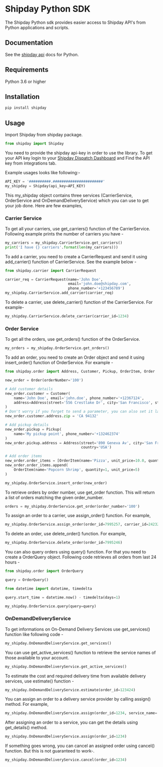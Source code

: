 # Shipday Python SDK

The Shipday Python sdk provides easier access to Shipday API's
from Python applications and scripts.

## Documentation

See the [shipday api](https://docs.shipday.com) docs for Python.

## Requirements

Python 3.6 or higher

## Installation

```markdown
pip install shipday
```

## Usage

Import Shipday from shipday package.

```python
from shipday import Shipday
```

You need to provide the shipday api-key in order to use the library. To get your API key
login to your [Shipday Dispatch Dashboard](https://dispatch.shipday.com) and Find the 
API key from integrations tab.

Example usages looks like following:-

```python
API_KEY = '##########.#######################'
my_shipday = Shipday(api_key=API_KEY)
```

This my_shipday object contains three services (CarrierService, OrderService and OnDemandDeliveryService) which you can use to get your job
done. Here are few examples,

### Carrier Service

To get all your carriers, use get_carriers() function of the CarrierService. Following example
prints the number of carriers you have -

```python
my_carriers = my_shipday.CarrierService.get_carriers()
print('I have {} carriers'.format(len(my_carriers)))
```

To add a carrier, you need to create a CarrierRequest and send it using add_carrier() function of
CarrierService.
See the example below -

```python
from shipday.carrier import CarrierRequest

carrier_req = CarrierRequest(name='John Doe',
                             email='john.doe@shipday.com',
                             phone_number='+123456789')
my_shipday.CarrierService.add_carrier(carrier_req)
```

To delete a carrier, use delete_carrier() function of the CarrierService. For example-

```python
my_shipday.CarrierService.delete_carrier(carrier_id=1234)
```

### Order Service

To get all the orders, use get_orders() function of the OrderService.

```python
my_orders = my_shipday.OrderService.get_orders()
```

To add an order, you need to create an Order object and send it using insert_order() function of
OrderService. For example -

```python
from shipday.order import Address, Customer, Pickup, OrderItem, Order

new_order = Order(orderNumber='100')

# Add customer details
new_order.customer = Customer(
    name='John Doe', email='john.doe', phone_number='+12367124',
    address=Address(street='556 Crestlake Dr', city='San Francisco', state='California', country='USA')
)
# Don't worry if you forget to send a parameter, you can also set it later like following line
new_order.customer.address.zip = 'CA 94132'

# Add pickup details
new_order.pickup = Pickup(
    name='My pickup point', phone_number='+132462374'
)
new_order.pickup.address = Address(street='890 Geneva Av', city='San Fransisco', state='California', zip='CA 94132',
                                   country='USA')

# Add order items
new_order.order_items = [OrderItem(name='Pizza', unit_price=10.0, quantity=1)]
new_order.order_items.append(
    OrderItem(name='Popcorn Shrimp', quantity=1, unit_price=5)
)

my_shipday.OrderService.insert_order(new_order)
```

To retrieve orders by order number, use get_order function. This will return a list of orders matching the given
order_number.

```python
orders = my_shipday.OrderService.get_order(order_number='100')
```

To assign an order to a carrier, use assign_order() function. For example,

```python
my_shipday.OrderService.assign_order(order_id=7995257, carrier_id=242324)
```

To delete an order, use delete_order() function. For example,

```python
my_shipday.OrderService.delete_order(order_id=7995246)
```

You can also query orders using query() function. For that you need to create a OrderQuery object. Following
code retrieves all orders from last 24 hours -

```python
from shipday.order import OrderQuery

query = OrderQuery()

from datetime import datetime, timedelta

query.start_time = datetime.now() - timedelta(days=1)

my_shipday.OrderService.query(query=query)
```

### OnDemandDeliveryService
To get informations on On-Demand Delivery Services use get_services() function like following code -
```python
my_shipday.OnDemandDeliveryService.get_services()
```

You can use get_active_services() function to retrieve the service names of those available to your account.
```python
my_shipday.OnDemandDeliveryService.get_active_services()
```

To estimate the cost and required delivery time from available delivery services, use estimate() function -
```python
my_shipday.OnDemandDeliveryService.estimate(order_id=123424)
```

You can assign an order to a delivery service provider by calling assign() method. For example,
```python
my_shipday.OnDemandDeliveryService.assign(order_id=1234, service_name='Uber')
```

After assigning an order to a service, you can get the details using get_details() method.
```python
my_shipday.OnDemandDeliveryService.assign(order_id=1234)
```

If something goes wrong, you can cancel an assigned order using cancel() function. But this is not guaranteed to work-.
```python
my_shipday.OnDemandDeliveryService.cancel(order_id=1234)
```

